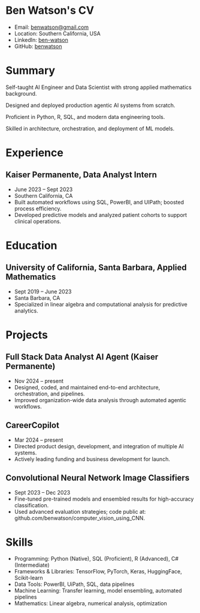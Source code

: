 # Ben Watson's CV

- Email: [benwatson@gmail.com](mailto:benwatson@gmail.com)
- Location: Southern California, USA
- LinkedIn: [ben-watson](https://linkedin.com/in/ben-watson)
- GitHub: [benwatson](https://github.com/benwatson)


# Summary

Self-taught AI Engineer and Data Scientist with strong applied mathematics background.

Designed and deployed production agentic AI systems from scratch.

Proficient in Python, R, SQL, and modern data engineering tools.

Skilled in architecture, orchestration, and deployment of ML models.

# Experience

## Kaiser Permanente, Data Analyst Intern

- June 2023 – Sept 2023
- Southern California, CA
- Built automated workflows using SQL, PowerBI, and UIPath; boosted process efficiency.
- Developed predictive models and analyzed patient cohorts to support clinical operations.

# Education

## University of California, Santa Barbara, Applied Mathematics

- Sept 2019 – June 2023
- Santa Barbara, CA
- Specialized in linear algebra and computational analysis for predictive analytics.

# Projects

## Full Stack Data Analyst AI Agent (Kaiser Permanente)

- Nov 2024 – present
- Designed, coded, and maintained end-to-end architecture, orchestration, and pipelines.
- Improved organization-wide data analysis through automated agentic workflows.

## CareerCopilot

- Mar 2024 – present
- Directed product design, development, and integration of multiple AI systems.
- Actively leading funding and business development for launch.

## Convolutional Neural Network Image Classifiers

- Sept 2023 – Dec 2023
- Fine-tuned pre-trained models and ensembled results for high-accuracy classification.
- Used advanced evaluation strategies; code public at: github.com/benwatson/computer_vision_using_CNN.

# Skills

- Programming: Python (Native), SQL (Proficient), R (Advanced), C# (Intermediate)
- Frameworks & Libraries: TensorFlow, PyTorch, Keras, HuggingFace, Scikit-learn
- Data Tools: PowerBI, UiPath, SQL, data pipelines
- Machine Learning: Transfer learning, model ensembling, automated pipelines
- Mathematics: Linear algebra, numerical analysis, optimization
